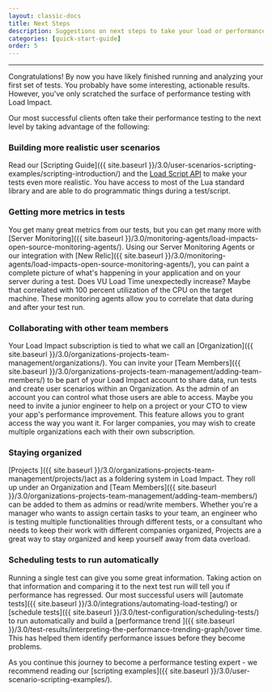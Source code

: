 ```yaml
---
layout: classic-docs
title: Next Steps
description: Suggestions on next steps to take your load or performance testing to the next level.
categories: [quick-start-guide]
order: 5
---
```


***

Congratulations! By now you have likely finished running and analyzing your first set of tests. You probably have some interesting, actionable results. However, you've only scratched the surface of performance testing with Load Impact.

Our most successful clients often take their performance testing to the next level by taking advantage of the following:

### Building more realistic user scenarios

Read our [Scripting Guide]({{ site.baseurl }}/3.0/user-scenarios-scripting-examples/scripting-introduction/) and the [Load Script API](https://loadimpact.com/load-script-api) to make your tests even more realistic. You have access to most of the Lua standard library and are able to do programmatic things during a test/script.

### Getting more metrics in tests

You get many great metrics from our tests, but you can get many more with [Server Monitoring]({{ site.baseurl }}/3.0/monitoring-agents/load-impacts-open-source-monitoring-agents/). Using our Server Monitoring Agents or our integration with [New Relic]({{ site.baseurl }}/3.0/monitoring-agents/load-impacts-open-source-monitoring-agents/), you can paint a complete picture of what's happening in your application and on your server during a test. Does VU Load Time unexpectedly increase? Maybe that correlated with 100 percent utilization of the CPU on the target machine. These monitoring agents allow you to correlate that data during and after your test run.

### Collaborating with other team members

Your Load Impact subscription is tied to what we call an [Organization]({{ site.baseurl }}/3.0/organizations-projects-team-management/organizations/). You can invite your [Team Members]({{ site.baseurl }}/3.0/organizations-projects-team-management/adding-team-members/) to be part of your Load Impact account to share data, run tests and create user scenarios within an Organization. As the admin of an account you can control what those users are able to access. Maybe you need to invite a junior engineer to help on a project or your CTO to view your app's performance improvement. This feature allows you to grant access the way you want it.  For larger companies, you may wish to create multiple organizations each with their own subscription.

### Staying organized
[Projects ]({{ site.baseurl }}/3.0/organizations-projects-team-management/projects/)act as a foldering system in Load Impact.  They roll up under an Organization and [Team Members]({{ site.baseurl }}/3.0/organizations-projects-team-management/adding-team-members/) can be added to them as admins or read/write members.  Whether you're a manager who wants to assign certain tasks to your team, an engineer who is testing multiple functionalities through different tests, or a consultant who needs to keep their work with different companies organized, Projects are a great way to stay organized and keep yourself away from data overload.

### Scheduling tests to run automatically

Running a single test can give you some great information. Taking action on that information and comparing it to the next test run will tell you if performance has regressed. Our most successful users will [automate tests]({{ site.baseurl }}/3.0/integrations/automating-load-testing/) or [schedule tests]({{ site.baseurl }}/3.0/test-configuration/scheduling-tests/) to run automatically and build a [performance trend ]({{ site.baseurl }}/3.0/test-results/interpreting-the-performance-trending-graph/)over time. This has helped them identify performance issues before they become problems.



As you continue this journey to become a performance testing expert - we recommend reading our [scripting examples]({{ site.baseurl }}/3.0/user-scenario-scripting-examples/).
